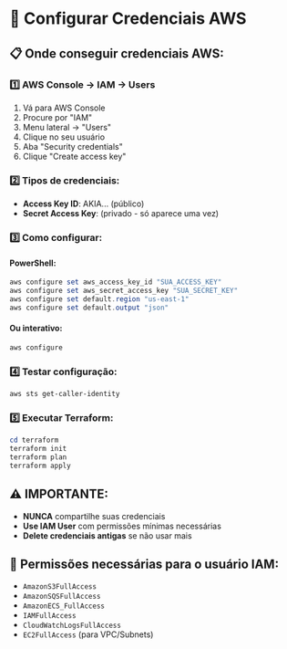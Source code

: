 # 🔐 Configurar Credenciais AWS

## 📋 Onde conseguir credenciais AWS:

### 1️⃣ **AWS Console → IAM → Users**
1. Vá para AWS Console
2. Procure por "IAM"
3. Menu lateral → "Users" 
4. Clique no seu usuário
5. Aba "Security credentials"
6. Clique "Create access key"

### 2️⃣ **Tipos de credenciais:**
- **Access Key ID**: AKIA... (público)
- **Secret Access Key**: (privado - só aparece uma vez)

### 3️⃣ **Como configurar:**

#### PowerShell:
```powershell
aws configure set aws_access_key_id "SUA_ACCESS_KEY"
aws configure set aws_secret_access_key "SUA_SECRET_KEY"
aws configure set default.region "us-east-1"
aws configure set default.output "json"
```

#### Ou interativo:
```powershell
aws configure
```

### 4️⃣ **Testar configuração:**
```powershell
aws sts get-caller-identity
```

### 5️⃣ **Executar Terraform:**
```powershell
cd terraform
terraform init
terraform plan
terraform apply
```

## ⚠️ **IMPORTANTE:**
- **NUNCA** compartilhe suas credenciais
- **Use IAM User** com permissões mínimas necessárias
- **Delete credenciais antigas** se não usar mais

## 🎯 **Permissões necessárias para o usuário IAM:**
- `AmazonS3FullAccess`
- `AmazonSQSFullAccess` 
- `AmazonECS_FullAccess`
- `IAMFullAccess`
- `CloudWatchLogsFullAccess`
- `EC2FullAccess` (para VPC/Subnets)
